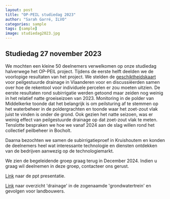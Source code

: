 ```yaml
---
layout: post
title: "OP-PEIL studiedag 2023"
author: "Sarah Garré, ILVO"
categories: sample
tags: [sample]
image: studiedag2023.jpg
---
```


## Studiedag 27 november 2023

We mochten een kleine 50 deelnemers verwelkomen op onze studiedag halverwege het OP-PEIL project. 
Tijdens de eerste helft deelden we de voorlopige resultaten van het project. 
We stelden de [geschiktheidskaart](https://waterradar.be/#/map) voor peilgestuurde drainage in Vlaanderen voor 
en discussiëerden samen over hoe de rekentool voor individuele
percelen er zou moeten uitzien. De eerste resultaten rond subirrigatie werden getoond maar zeiden nog
weinig in het relatief natte groeiseizoen van 2023. Monitoring in de polder van Middelkerke toonde 
dat het belangrijk is om peilsturing af te stemmen op het waterbeheer in de poldergrachten en toonde
waar het zoet-zout vlak juist te vinden is onder de grond. Ook gezien het natte seizoen, was er weinig 
effect van peilgestuurde drainage op dat zoet-zout vlak te meten. Tenslotte bespraken we hoe we 
vanaf 2024 aan de slag willen rond het collectief peilbeheer in Bocholt.

Daarna bezochten we samen de subirrigatieproef in Kruishoutem en konden de deelnemers heel wat interessante 
technologie en diensten ontdekken van de bedrijven aanwezig op de technologiemarkt. 

We zien de begeleidende groep graag terug in December 2024. Indien u graag wil deelnemen in deze groep, contacteer ons gerust.

[Link](./assets/docu/Begeleidingsgroep3_OPPEIL.pdf) naar de ppt presentatie.

[Link](./assets/docu/Update_grondwatertrein_VMM.pdf) naar overzicht 'drainage' 
in de zogenaamde 'grondwatertrein' en gevolgen voor landbouwers.

